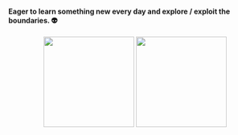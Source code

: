 #### Eager to learn something new every day and explore / exploit the boundaries. :alien:

<div align="center">
  <img height="180em" src="https://github-readme-stats.vercel.app/api?username=StillRosi&show_icons=true&theme=radical&count_private=true" />
  <img height="180em" src="https://github-readme-stats.vercel.app/api/top-langs/?username=StillRosi&theme=radical&langs_count=6&count_private=true&layout=compact" />
</div>
